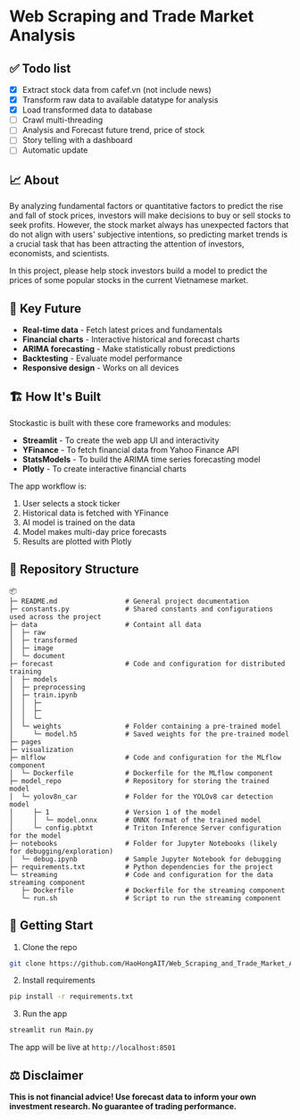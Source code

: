 # Web Scraping and Trade Market Analysis
## ✅ Todo list
- [x] Extract stock data from cafef.vn (not include news)
- [x] Transform raw data to available datatype for analysis
- [x] Load transformed data to database
- [ ] Crawl multi-threading 
- [ ] Analysis and Forecast future trend, price of stock
- [ ] Story telling with a dashboard
- [ ] Automatic update

## 📈 About
By analyzing fundamental factors or quantitative factors to predict the rise and fall of stock prices, investors will make decisions to buy or sell stocks to seek profits. However, the stock market always has unexpected factors that do not align with users' subjective intentions, so predicting market trends is a crucial task that has been attracting the attention of investors, economists, and scientists.

In this project, please help stock investors build a model to predict the prices of some popular stocks in the current Vietnamese market.

## 🎯 Key Future
- **Real-time data** - Fetch latest prices and fundamentals 
- **Financial charts** - Interactive historical and forecast charts
- **ARIMA forecasting** - Make statistically robust predictions
- **Backtesting** - Evaluate model performance
- **Responsive design** - Works on all devices

## 🏗️ **How It's Built**

Stockastic is built with these core frameworks and modules:

- **Streamlit** - To create the web app UI and interactivity 
- **YFinance** - To fetch financial data from Yahoo Finance API
- **StatsModels** - To build the ARIMA time series forecasting model
- **Plotly** - To create interactive financial charts

The app workflow is:

1. User selects a stock ticker
2. Historical data is fetched with YFinance
3. AI model is trained on the data 
4. Model makes multi-day price forecasts
5. Results are plotted with Plotly

## 📁 Repository Structure
```
📦
├─ README.md                 # General project documentation
├─ constants.py              # Shared constants and configurations used across the project
├─ data                      # Containt all data
│  ├─ raw                  
│  ├─ transformed       
│  ├─ image
│  └─ document
├─ forecast                  # Code and configuration for distributed training
│  ├─ models
│  ├─ preprocessing
│  ├─ train.ipynb
│  │  ├─ 
│  │  ├─ 
│  │  └─ 
│  └─ weights                # Folder containing a pre-trained model
│     └─ model.h5            # Saved weights for the pre-trained model
├─ pages
├─ visualization
├─ mlflow                    # Code and configuration for the MLflow component
│  └─ Dockerfile             # Dockerfile for the MLflow component
├─ model_repo                # Repository for storing the trained model
│  └─ yolov8n_car            # Folder for the YOLOv8 car detection model
│     ├─ 1                   # Version 1 of the model
│     │  └─ model.onnx       # ONNX format of the trained model
│     └─ config.pbtxt        # Triton Inference Server configuration for the model
├─ notebooks                 # Folder for Jupyter Notebooks (likely for debugging/exploration)
│  └─ debug.ipynb            # Sample Jupyter Notebook for debugging
├─ requirements.txt          # Python dependencies for the project
└─ streaming                 # Code and configuration for the data streaming component
   ├─ Dockerfile             # Dockerfile for the streaming component
   └─ run.sh                 # Script to run the streaming component
```

## 🚀 Getting Start
1. Clone the repo
```bash
git clone https://github.com/HaoHongAIT/Web_Scraping_and_Trade_Market_Analysis.git
```
2. Install requirements
```bash
pip install -r requirements.txt
```
3. Run the app
```bash
streamlit run Main.py
```
The app will be live at ```http://localhost:8501```



## ⚖️ Disclaimer
**This is not financial advice! Use forecast data to inform your own investment research. No guarantee of trading performance.**